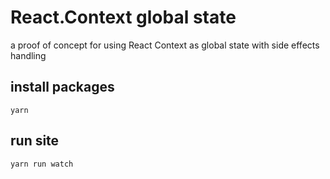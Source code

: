 # React.Context global state
a proof of concept for using React Context as global state with side effects handling

## install packages
```yarn```

## run site
```yarn run watch```

